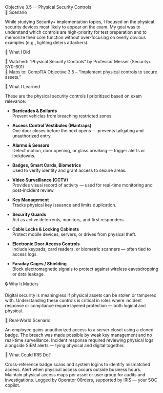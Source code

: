 Objective 3.5 — Physical Security Controls  
🧩 Scenario

While studying Security+ implementation topics, I focused on the physical security devices most likely to appear on the exam. My goal was to understand which controls are high-priority for test preparation and to memorize their core function without over-focusing on overly obvious examples (e.g., lighting deters attackers).

🔧 What I Did

🎥 Watched: “Physical Security Controls” by Professor Messer (Security+ SY0-601)  
🎯 Maps to: CompTIA Objective 3.5 – “Implement physical controls to secure assets.”

🧠 What I Learned

These are the physical security controls I prioritized based on exam relevance:

- **Barricades & Bollards**  
  Prevent vehicles from breaching restricted zones.

- **Access Control Vestibules (Mantraps)**  
  One door closes before the next opens — prevents tailgating and unauthorized entry.

- **Alarms & Sensors**  
  Detect motion, door opening, or glass breaking — trigger alerts or lockdowns.

- **Badges, Smart Cards, Biometrics**  
  Used to verify identity and grant access to secure areas.

- **Video Surveillance (CCTV)**  
  Provides visual record of activity — used for real-time monitoring and post-incident review.

- **Key Management**  
  Tracks physical key issuance and limits duplication.

- **Security Guards**  
  Act as active deterrents, monitors, and first responders.

- **Cable Locks & Locking Cabinets**  
  Protect mobile devices, servers, or drives from physical theft.

- **Electronic Door Access Controls**  
  Include keypads, card readers, or biometric scanners — often tied to access logs.

- **Faraday Cages / Shielding**  
  Block electromagnetic signals to protect against wireless eavesdropping or data leakage.

🔒 Why It Matters

Digital security is meaningless if physical assets can be stolen or tampered with. Understanding these controls is critical in roles where incident response or compliance require layered protection — both logical and physical.

💼 Real-World Scenario

An employee gains unauthorized access to a server closet using a cloned badge. The breach was made possible by weak key management and no real-time surveillance. Incident response required reviewing physical logs alongside SIEM alerts — tying physical and digital together.

🤖 What Could IRIS Do?

Cross-reference badge scans and system logins to identify mismatched access.
Alert when physical access occurs outside business hours.
Maintain physical access maps per asset or user group for audits and investigations.
Logged by Operator 00rders, supported by IRIS — your SOC copilot.
